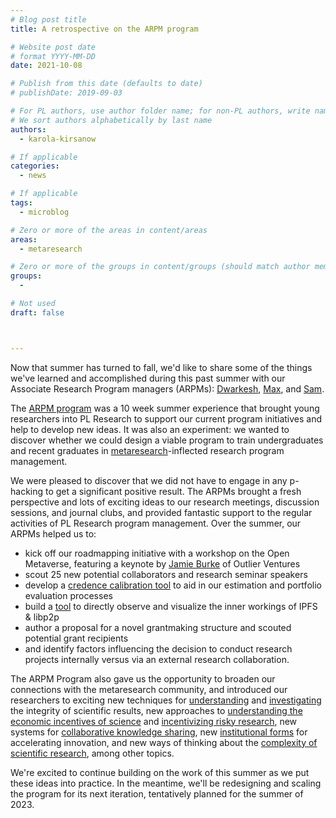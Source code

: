 ```yaml
---
# Blog post title
title: A retrospective on the ARPM program

# Website post date
# format YYYY-MM-DD
date: 2021-10-08

# Publish from this date (defaults to date)
# publishDate: 2019-09-03

# For PL authors, use author folder name; for non-PL authors, write name as in paper within ""
# We sort authors alphabetically by last name
authors:
  - karola-kirsanow

# If applicable
categories:
  - news

# If applicable
tags:
  - microblog

# Zero or more of the areas in content/areas
areas:
  - metaresearch

# Zero or more of the groups in content/groups (should match author membership)
groups:
  -

# Not used
draft: false



---
```


Now that summer has turned to fall, we'd like to share some of the things we've learned and accomplished during this past summer with our Associate Research Program managers (ARPMs): [Dwarkesh](/authors/dwarkesh-patel/), [Max](/authors/max-krieger/), and [Sam](/authors/samuel-tang/).

The [ARPM program](/outreach/) was a 10 week summer experience that brought young researchers into PL Research to support our current program initiatives and help to develop new ideas. It was also an experiment: we wanted to discover whether we could design a viable program to train undergraduates and recent graduates in [metaresearch](/areas/metaresearch/)-inflected research program management. 

We were pleased to discover that we did not have to engage in any p-hacking to get a significant positive result. The ARPMs brought a fresh perspective and lots of exciting ideas to our research meetings, discussion sessions, and journal clubs, and provided fantastic support to  the regular activities of PL Research program management. Over the summer, our ARPMs helped us to:

- kick off our roadmapping initiative with a workshop on the Open Metaverse, featuring a keynote by [Jamie Burke](https://outlierventures.io/research/the-open-metaverse-os/) of Outlier Ventures
- scout 25 new potential collaborators and research seminar speakers
- develop a  [credence calibration tool](https://github.com/maxkrieger/credence) to aid in our estimation and portfolio evaluation processes
- build a [tool](https://github.com/dwarkeshsp/ipfs-globe) to directly observe and visualize the inner workings of IPFS & libp2p
- author a proposal for a novel grantmaking structure and scouted potential grant recipients
- and identify factors influencing the decision to conduct research projects internally versus via an external research collaboration.

The ARPM Program also gave us the opportunity to broaden our connections with the metaresearch community, and introduced our researchers to exciting new techniques for [understanding](http://daniellakens.blogspot.com/) and [investigating](http://www.marjanbakker.eu/)  the integrity of scientific results, new approaches to [understanding the economic incentives of science](https://www.nber.org/people/paula_stephan?page=1&perPage=50) and  [incentivizing risky research](https://www.nber.org/people/chiara_franzoni?page=1&perPage=50), new systems for [collaborative knowledge sharing](http://joelchan.me/), new [institutional forms](https://benjaminreinhardt.com/parpa) for accelerating innovation, and new ways of thinking about the [complexity of scientific research](https://arbesman.net/), among other topics. 

We're excited to continue building on the work of this summer as we put these ideas into practice. In the meantime, we'll be redesigning and scaling the program for its next iteration, tentatively planned for the summer of 2023.
